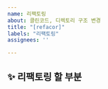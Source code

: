 ```yaml
---
name: 리팩토링
about: 클린코드, 디렉토리 구조 변경
title: "[refacor]"
labels: "리팩토링"
assignees: ''

---
```


## ✨ 리팩토링 할 부분

<br>
